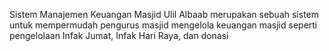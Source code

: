 Sistem Manajemen Keuangan Masjid Ulil Albaab merupakan sebuah sistem untuk mempermudah pengurus masjid mengelola keuangan masjid seperti pengelolaan Infak Jumat, Infak Hari Raya, dan donasi 
